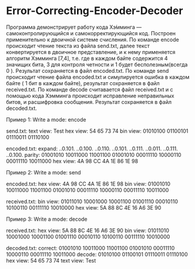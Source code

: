 # Error-Correcting-Encoder-Decoder

Программа демонстрирует работу кода Хэ́мминга — самоконтролирующийся и самокорректирующийся код. Построен применительно к двоичной системе счисления.
По команде encode происходит чтение текста из файла send.txt, далее текст конвертируется в двоичное представление, и к нему применяется алгоритм Хэмминга [7,4], т.е. где в каждом байте содержится 4 значищих бита, 3 для контроля четности и 1 будет бесполезным(всегда 0 ). Результат сохраняется в файл encoded.txt.
По команде send происходит чтение файла encoded.txt и симулируется ошибка в каждом байте ( 1 бит в каждом байте), результат сохраняется в файл received.txt.
По команде decode считавается файл received.txt и с помощью кода Хэмминга происходит исправление неправильных битов, и расшифровка сообщения. Результат сохраняется в файл decoded.txt.


Пример 1:
Write a mode: encode

send.txt:
text view: Test
hex view: 54 65 73 74
bin view: 01010100 01100101 01110011 01110100

encoded.txt:
expand: ..0.101. ..0.100. ..0.110. ..0.101. ..0.111. ..0.011. ..0.111. ..0.100.
parity: 01001010 10011000 11001100 01001010 00011110 10000110 00011110 10011000
hex view: 4A 98 CC 4A 1E 86 1E 98


Пример 2:
Write a mode: send

encoded.txt:
hex view: 4A 98 CC 4A 1E 86 1E 98
bin view: 01001010 10011000 11001100 01001010 00011110 10000110 00011110 10011000

received.txt:
bin view: 01011010 10001000 10001100 01001110 00010110 10100110 00111110 10010000
hex view: 5A 88 8C 4E 16 A6 3E 90


Пример 3:
Write a mode: decode

received.txt:
hex view: 5A 88 8C 4E 16 A6 3E 90
bin view: 01011010 10001000 10001100 01001110 00010110 10100110 00111110 10010000

decoded.txt:
correct: 01001010 10011000 11001100 01001010 00011110 10000110 00011110 10011000
decode: 01010100 01100101 01110011 01110100
hex view: 54 65 73 74
text view: Test
